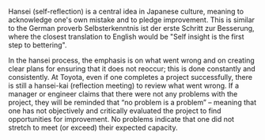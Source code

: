 Hansei (self-reflection) is a central idea in Japanese culture, meaning to acknowledge one's own mistake and to pledge improvement. This is similar to the German proverb Selbsterkenntnis ist der erste Schritt zur Besserung, where the closest translation to English would be "Self insight is the first step to bettering".

In the hansei process, the emphasis is on what went wrong and on creating clear plans for ensuring that it does not reoccur; this is done constantly and consistently. At Toyota, even if one completes a project successfully, there is still a hansei-kai (reflection meeting) to review what went wrong. If a manager or engineer claims that there were not any problems with the project, they will be reminded that “no problem is a problem” – meaning that one has not objectively and critically evaluated the project to find opportunities for improvement. No problems indicate that one did not stretch to meet (or exceed) their expected capacity.
